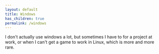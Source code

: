```yaml
---
layout: default
title: Windows
has_children: true
permalink: /windows
---
```


I don't actually use windows a lot, but sometimes I have to for a project at work, or when I can't get a game to work in Linux, which is more and more rare.
